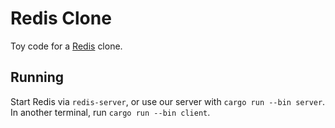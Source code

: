# Redis Clone

Toy code for a [Redis](https://redis.io) clone.

## Running

Start Redis via `redis-server`, or use our server with `cargo run --bin server`.
In another terminal, run `cargo run --bin client`.
